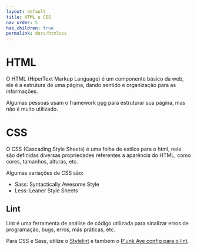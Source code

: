 ```yaml
---
layout: default
title: HTML e CSS
nav_order: 5
has_children: true
permalink: docs/htmlcss
---
```


# HTML

O HTML (HiperText Markup Language) é um componente básico da web, ele é a estrutura de uma página, dando sentido e organização para as informações.

Algumas pessoas usam o framework [pug](https://pugjs.org/api/getting-started.html) para estruturar sua página, mas não é muito utilizado.

# CSS

O CSS (Cascading Style Sheets) é uma folha de estilos para o html, nele são definidas diversas propriedades referentes a aparência do HTML, como cores, tamanhos, alturas, etc.

Algumas variações de CSS são:

- Sass: Syntactically Awesome Style
- Less: Leaner Style Sheets

## Lint

Lint é uma ferramenta de análise de código utilizada para sinalizar erros de programação, bugs, erros, más práticas, etc.

Para CSS e Sass, utilize o [Stylelint](https://stylelint.io/) e tambem o [P'unk Ave config para o lint](https://www.npmjs.com/package/stylelint-config-punkave).